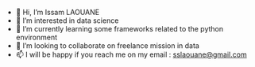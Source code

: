 - 👋 Hi, I’m Issam LAOUANE
- 👀 I’m interested in data science
- 🌱 I’m currently learning some frameworks related to the python environment
- 💞️ I’m looking to collaborate on freelance mission in data
- 📫 I will be happy if you reach me on my email : sslaouane@gmail.com

<!---
iss3110/iss3110 is a ✨ special ✨ repository because its `README.md` (this file) appears on your GitHub profile.
You can click the Preview link to take a look at your changes.
--->
